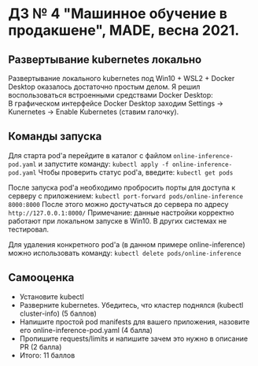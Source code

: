 # ДЗ № 4 "Машинное обучение в продакшене", MADE, весна 2021.

## Развертывание kubernetes локально
Развертывание локального kubernetes под Win10 + WSL2 + Docker Desktop оказалось достаточно простым делом. Я решил воспользоваться встроенными средствами Docker Desktop:  
В графическом интерфейсе Docker Desktop заходим Settings -> Kunernetes -> Enable Kubernetes (ставим галочку).

## Команды запуска
Для старта pod'а перейдите в каталог с файлом `online-inference-pod.yaml` и запустите команду:
```kubectl apply -f online-inference-pod.yaml```
Чтобы проверить статус pod'a, введите:
```kubectl get pods```

После запуска pod'a необходимо пробросить порты для доступа к серверу с приложением:
```kubectl port-forward pods/online-inference 8000:8000```
После этого можно достучаться до сервера по адресу `http://127.0.0.1:8000/`
Примечание: данные настройки корректно работают при локальном запуске в Win10. В других системах не тестировал.

Для удаления конкретного pod'a (в данном примере online-inference) можно использовать команду:
```kubectl delete pods/online-inference```


## Самооценка

+ Установите kubectl 
+ Разверните kubernetes. Убедитесь, что кластер поднялся (kubectl cluster-info) (5 баллов)
+ Напишите простой pod manifests для вашего приложения, назовите его online-inference-pod.yaml (4 балла) 
+ Пропишите requests/limits и напишите зачем это нужно в описание PR (2 балла)
+ Итого: 11 баллов
